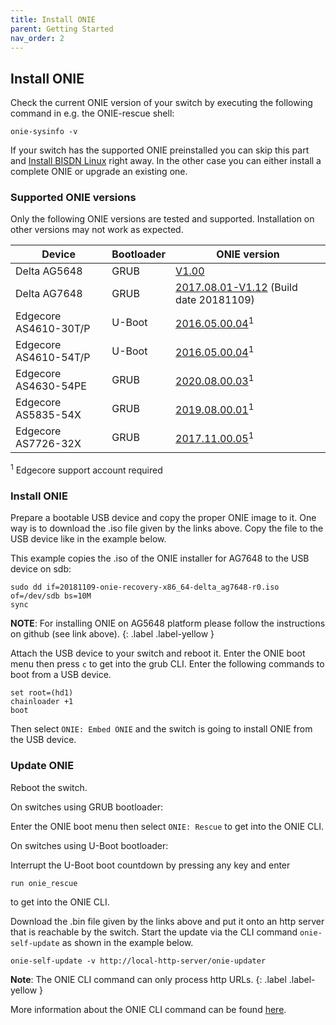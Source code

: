 ```yaml
---
title: Install ONIE
parent: Getting Started
nav_order: 2
---
```


## Install ONIE

Check the current ONIE version of your switch by executing the following
command in e.g. the ONIE-rescue shell:

```
onie-sysinfo -v
```

If your switch has the supported ONIE preinstalled you can skip this part and
[Install BISDN Linux](install_bisdn_linux.md) right away. In the other case you
can either install a complete ONIE or upgrade an existing one.

### Supported ONIE versions

Only the following ONIE versions are tested and supported. Installation on
other versions may not work as expected.

| Device                 | Bootloader | ONIE version    |
|------------------------|------------|-----------------|
| Delta AG5648           | GRUB       |[V1.00](https://github.com/DeltaProducts/ag5648/tree/master/onie_image/) |
| Delta AG7648           | GRUB       |[2017.08.01-V1.12](https://github.com/DeltaProducts/AG7648/tree/master/onie_image/) (Build date 20181109) |
| Edgecore AS4610-30T/P  | U-Boot     |[2016.05.00.04](https://support.edge-core.com/hc/en-us/articles/360035081033-AS4610-ONIE-v2016-05-00-04)<sup>1</sup> |
| Edgecore AS4610-54T/P  | U-Boot     |[2016.05.00.04](https://support.edge-core.com/hc/en-us/articles/360033232494-AS4610-ONIE-v2016-05-00-04)<sup>1</sup> |
| Edgecore AS4630-54PE   | GRUB       |[2020.08.00.03](https://support.edge-core.com/hc/en-us/articles/900004156326-AS4630-54PE-ONIE-v2020-08-00-03-latest)<sup>1</sup>|
| Edgecore AS5835-54X    | GRUB       |[2019.08.00.01](https://support.edge-core.com/hc/en-us/articles/900002434163-AS5835-54X-ONIE-v2019-08-00-01-latest-)<sup>1</sup> |
| Edgecore AS7726-32X    | GRUB       |[2017.11.00.05](https://support.edge-core.com/hc/en-us/articles/360034394973-AS7726-32X-ONIE-v2017-11-00-05-latest-)<sup>1</sup> |

<sup>1</sup> Edgecore support account required

### Install ONIE

Prepare a bootable USB device and copy the proper ONIE image to it. One way is
to download the .iso file given by the links above. Copy the file to the USB
device like in the example below.

This example copies the .iso of the ONIE installer for AG7648 to the USB device
on sdb:

```
sudo dd if=20181109-onie-recovery-x86_64-delta_ag7648-r0.iso of=/dev/sdb bs=10M
sync
```

**NOTE**: For installing ONIE on AG5648 platform please follow the instructions
on github (see link above).
{: .label .label-yellow }

Attach the USB device to your switch and reboot it. Enter the ONIE boot menu
then press `c` to get into the grub CLI. Enter the following commands to boot
from a USB device.

```
set root=(hd1)
chainloader +1
boot
```

Then select `ONIE: Embed ONIE` and the switch is going to install ONIE from the
USB device.

### Update ONIE

Reboot the switch.

On switches using GRUB bootloader:

Enter the ONIE boot menu then select `ONIE: Rescue` to get into the ONIE CLI.

On switches using U-Boot bootloader:

Interrupt the U-Boot boot countdown by pressing any key and enter

```
run onie_rescue
```

to get into the ONIE CLI.

Download the .bin file given by the links above and put it onto an http server
that is reachable by the switch. Start the update via the CLI command
`onie-self-update` as shown in the example below.

```
onie-self-update -v http://local-http-server/onie-updater
```

**Note**: The ONIE CLI command can only process http URLs.
{: .label .label-yellow }

More information about the ONIE CLI command can be found [here](https://opencomputeproject.github.io/onie/cli/index.html#onie-self-update).
